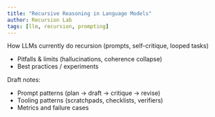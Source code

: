 ```yaml
---
title: "Recursive Reasoning in Language Models"
author: Recursion Lab
tags: [llm, recursion, prompting]
---
```


How LLMs currently do recursion (prompts, self-critique, looped tasks)

- Pitfalls & limits (hallucinations, coherence collapse)
- Best practices / experiments

Draft notes:

- Prompt patterns (plan → draft → critique → revise)
- Tooling patterns (scratchpads, checklists, verifiers)
- Metrics and failure cases
